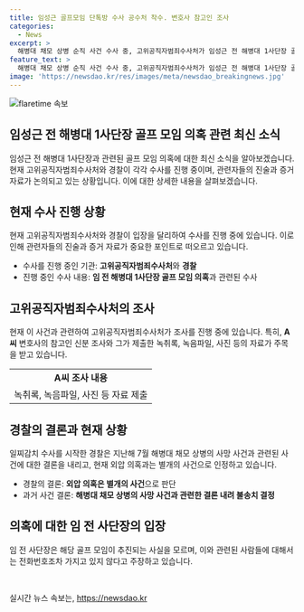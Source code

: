 ```yaml
---
title: 임성근 골프모임 단톡방 수사 공수처 착수. 변호사 참고인 조사
categories:
  - News
excerpt: >
  해병대 채모 상병 순직 사건 수사 중, 고위공직자범죄수사처가 임성근 전 해병대 1사단장 골프 모임 의혹에 관련해 조사를 진행 중이다. 이를 통해 변호사 A씨가 참고인으로 조사를 받았으며, 해당 인물은 관련 자료를 제출했다. 또한 이 전 대표와 다른 관계자들이 골프 모임을 논의한 사실이 보도되었으며, 일각에서는 임 전 사단장과의 관련성을 의심하는 시각도 제기되고 있다. 이에 대해 임 전 사단장은 해당 골프 모임에 대해 모르는 점을 밝히는 한편, 경북경찰청은 업무상과실치사 혐의가 인정되지 않아 불송치 결정한 바 있다. 현재 공수처는 외압 의혹에 대한 별도의 수사를 진행 중이며, 경찰의 결론에 영향을 받지 않을 것으로 밝혔다.
feature_text: >
  해병대 채모 상병 순직 사건 수사 중, 고위공직자범죄수사처가 임성근 전 해병대 1사단장 골프 모임 의혹에 관련해 조사를 진행 중이다. 이를 통해 변호사 A씨가 참고인으로 조사를 받았으며, 해당 인물은 관련 자료를 제출했다. 또한 이 전 대표와 다른 관계자들이 골프 모임을 논의한 사실이 보도되었으며, 일각에서는 임 전 사단장과의 관련성을 의심하는 시각도 제기되고 있다. 이에 대해 임 전 사단장은 해당 골프 모임에 대해 모르는 점을 밝히는 한편, 경북경찰청은 업무상과실치사 혐의가 인정되지 않아 불송치 결정한 바 있다. 현재 공수처는 외압 의혹에 대한 별도의 수사를 진행 중이며, 경찰의 결론에 영향을 받지 않을 것으로 밝혔다.
image: 'https://newsdao.kr/res/images/meta/newsdao_breakingnews.jpg'
---
```


<p><img src="https://newsdao.kr/res/images/meta/newsdao_breakingnews.jpg" alt="flaretime 속보" /></p>

<h2>임성근 전 해병대 1사단장 골프 모임 의혹 관련 최신 소식</h2>

<p>임성근 전 해병대 1사단장과 관련된 골프 모임 의혹에 대한 최신 소식을 알아보겠습니다. 현재 고위공직자범죄수사처와 경찰이 각각 수사를 진행 중이며, 관련자들의 진술과 증거 자료가 논의되고 있는 상황입니다. 이에 대한 상세한 내용을 살펴보겠습니다.</p>

<p data-ke-size="size16"></p>

<h2>현재 수사 진행 상황</h2>

<p>현재 고위공직자범죄수사처와 경찰이 입장을 달리하여 수사를 진행 중에 있습니다. 이로 인해 관련자들의 진술과 증거 자료가 중요한 포인트로 떠오르고 있습니다.</p>

<ul>
  <li>수사를 진행 중인 기관: <b>고위공직자범죄수사처</b>와 <b>경찰</b></li>
  <li>진행 중인 수사 내용: <b>임 전 해병대 1사단장 골프 모임 의혹</b>과 관련된 수사</li>
</ul>

<p data-ke-size="size16"></p>

<h2>고위공직자범죄수사처의 조사</h2>

<p>현재 이 사건과 관련하여 고위공직자범죄수사처가 조사를 진행 중에 있습니다. 특히, <b>A씨</b> 변호사의 참고인 신분 조사와 그가 제출한 녹취록, 녹음파일, 사진 등의 자료가 주목을 받고 있습니다.</p>

<table>
  <tr>
    <td style="text-align: center; height: 17px;"><b>A씨 조사 내용</b></td>
  </tr>
  <tr>
    <td style="text-align: center; height: 17px;">녹취록, 녹음파일, 사진 등 자료 제출</td>
  </tr>
</table>

<p data-ke-size="size16"></p>

<h2>경찰의 결론과 현재 상황</h2>

<p>일찌감치 수사를 시작한 경찰은 지난해 7월 해병대 채모 상병의 사망 사건과 관련된 사건에 대한 결론을 내리고, 현재 외압 의혹과는 별개의 사건으로 인정하고 있습니다.</p>

<ul>
  <li>경찰의 결론: <b>외압 의혹은 별개의 사건</b>으로 판단</li>
  <li>과거 사건 결론: <b>해병대 채모 상병의 사망 사건과 관련한 결론 내려 불송치 결정</b></li>
</ul>

<p data-ke-size="size16"></p>

<h2>의혹에 대한 임 전 사단장의 입장</h2>

<p>임 전 사단장은 해당 골프 모임이 추진되는 사실을 모르며, 이와 관련된 사람들에 대해서는 전화번호조차 가지고 있지 않다고 주장하고 있습니다.</p>

<p data-ke-size="size16"></p>

<p data-ke-size="size16">&nbsp;</p>
실시간 뉴스 속보는, <a href="https://newsdao.kr" rel="dofollow">https://newsdao.kr</a>


